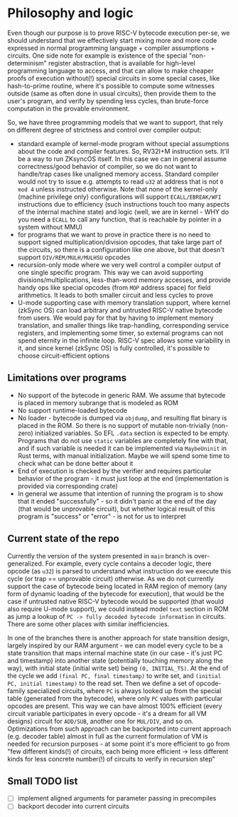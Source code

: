 # Philosophy and logic

Even though our purpose is to prove RISC-V bytecode execution per-se, we should understand that we effectively start mixing more and more code expressed in normal programming language + compiler assumptions + circuits. One side note for example is existence of the special "non-determinism" register abstraction, that is available for high-level programming language to access, and that can allow to make cheaper proofs of execution without(!) special circuits in some special cases, like hash-to-prime routine, where it's possible to compute some witnesses outside (same as often done in usual circuits), then provide them to the user's program, and verify by spending less cycles, than brute-force computation in the provable environment.

So, we have three programming models that we want to support, that rely on different degree of strictness and control over compiler output:
- standard example of kernel-mode program without special assumptions about the code and compiler features. So, RV32I+M instruction sets. It'll be a way to run ZKsyncOS itself. In this case we can in general assume correctness/good behavior of compiler, so we do not want to handle/trap cases like unaligned memory access. Standard compiler would not try to issue e.g. attempts to read `u32` at address that is not `0 mod 4` unless instructed otherwise. Note that none of the kernel-only (machine privilege only) configurations will support `ECALL/EBREAK/WFI` instructions due to efficiency (such instructions touch too many aspects of the internal machine state) and logic (well, we are in kernel - WHY do you need a `ECALL` to call any function, that is reachable by pointer in a system without MMU)
- for programs that we want to prove in practice there is no need to support signed multiplication/division opcodes, that take large part of the circuits, so there is a configuration like one above, but that doesn't support `DIV/REM/MULH/MULHSU` opcodes
- recursion-only mode where we very well control a compiler output of one single specific program. This way we can avoid supporting divisions/multiplications, less-than-word memory accesses, and provide handy ops like special opcodes (from `MOP` address space) for field arithmetics. It leads to both smaller circuit and less cycles to prove
- U-mode supporting case with memory translation support, where kernel (zkSync OS) can load arbitrary and untrusted RISC-V native bytecode from users. We would pay for that by having to implement memory translation, and smaller things like trap-handling, corresponding service registers, and implementing some timer, so external programs can not spend eternity in the infinite loop. RISC-V spec allows some variability in it, and since kernel (zkSync OS) is fully controlled, it's possible to choose circuit-efficient options

## Limitations over programs

- No support of the bytecode in generic RAM. We assume that bytecode is placed in memory subrange that is modeled as ROM
- No support runtime-loaded bytecode
- No loader - bytecode is dumped via `objdump`, and resulting flat binary is placed in the ROM. So there is no support of mutable non-trivially (non-zero) initialized variables. So EFL `.data` section is expected to be empty. Programs that do not use `static` variables are completely fine with that, and if such variable is needed it can be implemented via `MaybeUninit` in Rust terms, with manual initialization. Maybe we will spend some time to check what can be done better about it
- End of execution is checked by the verifier and requires particular behavior of the program - it must just loop at the end (implementation is provided via corresponding crate)
- In general we assume that intention of running the program is to show that it ended "successfully" - so it didn't panic at the end of the day (that would be unprovable circuit), but whether logical result of this program is "success" or "error" - is not for us to interpret

## Current state of the repo

Currently the version of the system presented in `main` branch is over-generalized. For example, every cycle contains a decoder logic, there opcode (as `u32`) is parsed to understand what instruction do we execute this cycle (or trap == unprovable circuit) otherwise. As we do not currently support the case of bytecode being located in RAM region of memory (any form of dynamic loading of the bytecode for execution), that would be the case if untrusted native RISC-V bytecode would be supported (that would also require U-mode support), we could instead model `text` section in ROM as jump a lookup of `PC -> fully decoded bytecode information` in circuits. There are some other places with similar inefficiencies.

In one of the branches there is another approach for state transition design, largely inspired by our RAM argument - we can model every cycle to be a state transition that maps internal machine state (in our case - it's just PC and timestamp) into another state (potentially touching memory along the way), with initial state (initial write set) being `(0, INITIAL_TS)`. At the end of the cycle we add `(final PC, final timestamp)` to write set, and `(initial PC, initial timestamp)` to the read set. Then we define a set of opcode-family specialized circuits, where `PC` is always looked up from the special table (generated from the bytecode), where only `PC` values with particular opcodes are present. This way we can have almost 100% efficient (every circuit variable participates in every opcode - it's a dream for all VM designs) circuit for `ADD/SUB`, another one for `MUL/DIV`, and so on. Optimizations from such approach can be backported into current approach (e.g. decoder table) almost in full as the current formulation of VM is needed for recursion purposes - at some point it's more efficient to go from "few different kinds(!) of circuits, each being more efficient -> less different kinds for less concrete number(!) of circuits to verify in recursion step"

## Small TODO list
- [ ] implement aligned arguments for parameter passing in precompiles
- [ ] backport decoder into current circuits